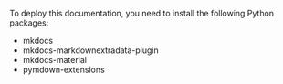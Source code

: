 To deploy this documentation, you need to install the following Python packages:
* mkdocs
* mkdocs-markdownextradata-plugin
* mkdocs-material
* pymdown-extensions
